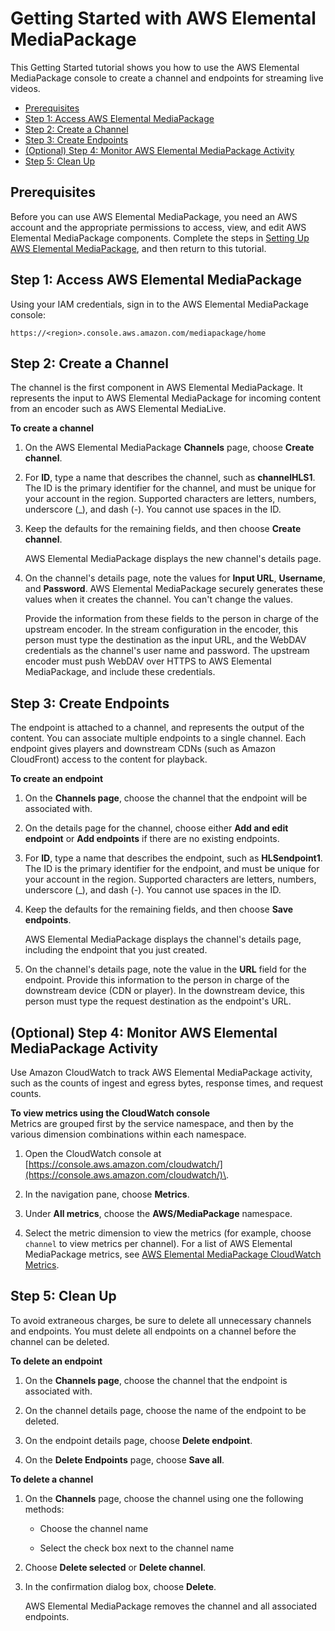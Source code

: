 # Getting Started with AWS Elemental MediaPackage<a name="getting-started"></a>

This Getting Started tutorial shows you how to use the AWS Elemental MediaPackage console to create a channel and endpoints for streaming live videos\.


+ [Prerequisites](#create-iam)
+ [Step 1: Access AWS Elemental MediaPackage](#access-emp)
+ [Step 2: Create a Channel](#create-channel)
+ [Step 3: Create Endpoints](#create-endpoint)
+ [\(Optional\) Step 4: Monitor AWS Elemental MediaPackage Activity](#monitor-emp)
+ [Step 5: Clean Up](#clean-up)

## Prerequisites<a name="create-iam"></a>

Before you can use AWS Elemental MediaPackage, you need an AWS account and the appropriate permissions to access, view, and edit AWS Elemental MediaPackage components\. Complete the steps in [Setting Up AWS Elemental MediaPackage](setting-up.md), and then return to this tutorial\.

## Step 1: Access AWS Elemental MediaPackage<a name="access-emp"></a>

Using your IAM credentials, sign in to the AWS Elemental MediaPackage console:

```
https://<region>.console.aws.amazon.com/mediapackage/home
```

## Step 2: Create a Channel<a name="create-channel"></a>

The channel is the first component in AWS Elemental MediaPackage\. It represents the input to AWS Elemental MediaPackage for incoming content from an encoder such as AWS Elemental MediaLive\. 

**To create a channel**

1. On the AWS Elemental MediaPackage **Channels** page, choose **Create channel**\.

1. For **ID**, type a name that describes the channel, such as **channelHLS1**\. The ID is the primary identifier for the channel, and must be unique for your account in the region\. Supported characters are letters, numbers, underscore \(\_\), and dash \(\-\)\. You cannot use spaces in the ID\.

1. Keep the defaults for the remaining fields, and then choose **Create channel**\.

   AWS Elemental MediaPackage displays the new channel's details page\.

1. On the channel's details page, note the values for **Input URL**, **Username**, and **Password**\. AWS Elemental MediaPackage securely generates these values when it creates the channel\. You can't change the values\. 

   Provide the information from these fields to the person in charge of the upstream encoder\. In the stream configuration in the encoder, this person must type the destination as the input URL, and the WebDAV credentials as the channel's user name and password\. The upstream encoder must push WebDAV over HTTPS to AWS Elemental MediaPackage, and include these credentials\.

## Step 3: Create Endpoints<a name="create-endpoint"></a>

The endpoint is attached to a channel, and represents the output of the content\. You can associate multiple endpoints to a single channel\. Each endpoint gives players and downstream CDNs \(such as Amazon CloudFront\) access to the content for playback\. 

**To create an endpoint**

1. On the **Channels page**, choose the channel that the endpoint will be associated with\.

1. On the details page for the channel, choose either **Add and edit endpoint** or **Add endpoints** if there are no existing endpoints\.

1. For **ID**, type a name that describes the endpoint, such as **HLSendpoint1**\. The ID is the primary identifier for the endpoint, and must be unique for your account in the region\. Supported characters are letters, numbers, underscore \(\_\), and dash \(\-\)\. You cannot use spaces in the ID\.

1. Keep the defaults for the remaining fields, and then choose **Save endpoints**\.

   AWS Elemental MediaPackage displays the channel's details page, including the endpoint that you just created\.

1. On the channel's details page, note the value in the **URL** field for the endpoint\. Provide this information to the person in charge of the downstream device \(CDN or player\)\. In the downstream device, this person must type the request destination as the endpoint's URL\.

## \(Optional\) Step 4: Monitor AWS Elemental MediaPackage Activity<a name="monitor-emp"></a>

Use Amazon CloudWatch to track AWS Elemental MediaPackage activity, such as the counts of ingest and egress bytes, response times, and request counts\.

**To view metrics using the CloudWatch console**  
Metrics are grouped first by the service namespace, and then by the various dimension combinations within each namespace\.

1. Open the CloudWatch console at [https://console.aws.amazon.com/cloudwatch/](https://console.aws.amazon.com/cloudwatch/)\.

1. In the navigation pane, choose **Metrics**\.

1. Under **All metrics**, choose the **AWS/MediaPackage** namespace\.

1. Select the metric dimension to view the metrics \(for example, choose `channel` to view metrics per channel\)\. For a list of AWS Elemental MediaPackage metrics, see [AWS Elemental MediaPackage CloudWatch Metrics](monitoring-cloudwatch.md#metrics)\.

## Step 5: Clean Up<a name="clean-up"></a>

To avoid extraneous charges, be sure to delete all unnecessary channels and endpoints\. You must delete all endpoints on a channel before the channel can be deleted\.

**To delete an endpoint**

1. On the **Channels page**, choose the channel that the endpoint is associated with\.

1. On the channel details page, choose the name of the endpoint to be deleted\.

1. On the endpoint details page, choose **Delete endpoint**\.

1. On the **Delete Endpoints** page, choose **Save all**\.

**To delete a channel**

1. On the **Channels** page, choose the channel using one the following methods: 

   + Choose the channel name

   + Select the check box next to the channel name

1. Choose **Delete selected** or **Delete channel**\.

1. In the confirmation dialog box, choose **Delete**\.

   AWS Elemental MediaPackage removes the channel and all associated endpoints\.